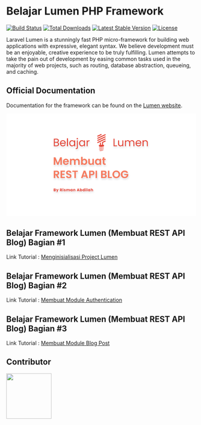 # Belajar Lumen PHP Framework

[![Build Status](https://travis-ci.org/laravel/lumen-framework.svg)](https://travis-ci.org/laravel/lumen-framework)
[![Total Downloads](https://img.shields.io/packagist/dt/laravel/framework)](https://packagist.org/packages/laravel/lumen-framework)
[![Latest Stable Version](https://img.shields.io/packagist/v/laravel/framework)](https://packagist.org/packages/laravel/lumen-framework)
[![License](https://img.shields.io/packagist/l/laravel/framework)](https://packagist.org/packages/laravel/lumen-framework)

Laravel Lumen is a stunningly fast PHP micro-framework for building web applications with expressive, elegant syntax. We believe development must be an enjoyable, creative experience to be truly fulfilling. Lumen attempts to take the pain out of development by easing common tasks used in the majority of web projects, such as routing, database abstraction, queueing, and caching.

## Official Documentation

Documentation for the framework can be found on the [Lumen website](https://lumen.laravel.com/docs).

<img src="https://raw.githubusercontent.com/rismandev/lumen-blog-api/main/resources/post.png" alt="Photo Medium Post"/>

## Belajar Framework Lumen (Membuat REST API Blog) Bagian #1

Link Tutorial : <a href="https://rismandev.medium.com/belajar-framework-lumen-membuat-rest-api-blog-bagian-1-b8862790e716">Menginisialisasi Project Lumen</a>

## Belajar Framework Lumen (Membuat REST API Blog) Bagian #2

Link Tutorial : <a href="https://rismandev.medium.com/belajar-framework-lumen-membuat-rest-api-blog-bagian-2-e0497ec8d722">Membuat Module Authentication</a>

## Belajar Framework Lumen (Membuat REST API Blog) Bagian #3

Link Tutorial : <a href="https://rismandev.medium.com/belajar-framework-lumen-membuat-rest-api-blog-bagian-3-e5c5dd8b88ee">Membuat Module Blog Post</a>

## Contributor

<img src="https://avatars.githubusercontent.com/u/42364962?v=4" width="120px" height="120px" />
